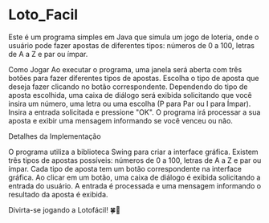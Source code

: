 # Loto_Facil

Este é um programa simples em Java que simula um jogo de loteria, onde o usuário pode fazer apostas de diferentes tipos: números de 0 a 100, letras de A a Z e par ou ímpar.

Como Jogar
Ao executar o programa, uma janela será aberta com três botões para fazer diferentes tipos de apostas.
Escolha o tipo de aposta que deseja fazer clicando no botão correspondente.
Dependendo do tipo de aposta escolhida, uma caixa de diálogo será exibida solicitando que você insira um número, uma letra ou uma escolha (P para Par ou I para Ímpar).
Insira a entrada solicitada e pressione "OK".
O programa irá processar a sua aposta e exibir uma mensagem informando se você venceu ou não.

Detalhes da Implementação

O programa utiliza a biblioteca Swing para criar a interface gráfica.
Existem três tipos de apostas possíveis: números de 0 a 100, letras de A a Z e par ou ímpar.
Cada tipo de aposta tem um botão correspondente na interface gráfica.
Ao clicar em um botão, uma caixa de diálogo é exibida solicitando a entrada do usuário.
A entrada é processada e uma mensagem informando o resultado da aposta é exibida.

Divirta-se jogando a Lotofácil! 🍀🎲
